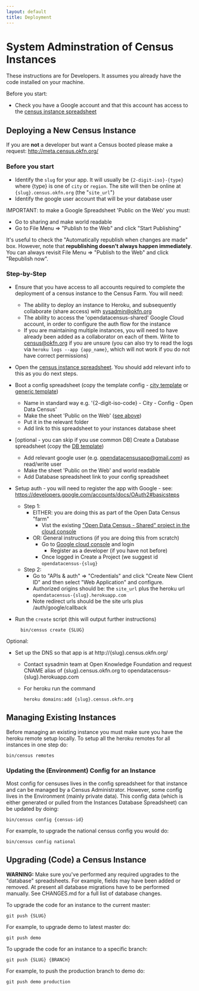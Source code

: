 ```yaml
---
layout: default
title: Deployment
---
```


# System Adminstration of Census Instances

These instructions are for Developers. It assumes you already have the code
installed on your machine.

Before you start:

* Check you have a Google account and that this account has access to the
  [census instance spreadsheet][instance]

## Deploying a New Census Instance

If you are **not** a developer but want a Census booted please make a
request: <http://meta.census.okfn.org/>

[config]: https://docs.google.com/a/okfn.org/spreadsheet/ccc?key=0AqR8dXc6Ji4JdG5FYWF5M0o1cHBvQkZLTUdOYWtlNmc
[db]: https://docs.google.com/a/okfn.org/spreadsheet/ccc?key=0AqR8dXc6Ji4JdFgwSjlabk0wY3NfT2owbktCME5MY2c
[instance]: https://docs.google.com/a/okfn.org/spreadsheet/ccc?key=0AqR8dXc6Ji4JdHZoLXhLMjNVNjVPQzVlaU0tSjNUYlE#gid=0
[city-config]: https://docs.google.com/a/okfn.org/spreadsheet/ccc?key=0AqR8dXc6Ji4JdE16XzdsOFgtWGpGVVJ3YVRIQW1jZkE&usp=drive_web

### Before you start

* Identify the `slug` for your app. It will usually be `{2-digit-iso}-{type}`
  where {type} is one of `city` or `region`. The site will then be online at
  `{slug}.census.okfn.org` (the "`site_url`")
* Identify the google user account that will be your database user

IMPORTANT: to make a Google Spreadsheet 'Public on the Web' you must:

* Go to sharing and make world readable
* Go to File Menu => "Publish to the Web" and click "Start Publishing"

It's useful to check the "Automatically republish when changes are made" box. However, note that **republishing doesn't always happen immediately**. You can always revisit File Menu => "Publish to the Web" and click "Republish now".

### Step-by-Step

* Ensure that you have access to all accounts required to complete the deployment of a census instance to the Census Farm. You will need:
    * The ability to deploy an instance to Heroku, and subsequently collaborate (share access) with sysadmin@okfn.org
    * The ability to access the 'opendatacensus-shared' Google Cloud account, in order to configure the auth flow for the instance
    * If you are maintaining multiple instances, you will need to have already been added as a collaborator on each of them. Write to census@okfn.org if you are unsure (you can also try to read the logs via `heroku logs --app {app_name}`, which will not work if you do not have correct permissions)
* Open the [census instance spreadsheet][instance]. You should add relevant
  info to this as you do next steps.
* Boot a config spreadsheet (copy the template config - [city template][city-config] or [generic template][config])
  * Name in standard way e.g. '{2-digit-iso-code} - City - Config - Open Data Census'
  * Make the sheet 'Public on the Web' ([see above](#before-you-start))
  * Put it in the relevant folder
  * Add link to this spreadsheet to your instances database sheet
* [optional - you can skip if you use common DB] Create a Database spreadsheet (copy the [DB template][db])
  * Add relevant google user (e.g. opendatacensusapp@gmail.com) as read/write user
  * Make the sheet 'Public on the Web' and world readable
  * Add Database spreadsheet link to your config spreadsheet
* Setup auth - you will need to register the app with Google - see:
   <https://developers.google.com/accounts/docs/OAuth2#basicsteps>
  * Step 1:
    * EITHER: you are doing this as part of the Open Data Census "farm"
      * Vist the existing ["Open Data Census - Shared" project in the cloud console](https://console.developers.google.com/project/apps~opendatacensus-shared)
    * OR: General instructions (if you are doing this from scratch)
      * Go to [Google cloud console](https://cloud.google.com/console) and login
        * Register as a developer (if you have not before)
      * Once logged in Create a Project (we suggest id `opendatacensus-{slug}`
  * Step 2:
    * Go to "APIs & auth" => "Credentials" and click "Create New Client ID" and
      then select "Web Application" and configure.
    * Authorized origins should be: the `site_url` plus the heroku url `opendatacensus-{slug}.herokuapp.com`
    * Note redirect urls should be the site urls plus /auth/google/callback
* Run the `create` script (this will output further instructions)
    
        bin/census create {SLUG}

Optional:

* Set up the DNS so that app is at http://{slug}.census.okfn.org/
   * Contact sysadmin team at Open Knowledge Foundation and request CNAME alias
     of {slug}.census.okfn.org to opendatacensus-{slug}.herokuapp.com
   * For heroku run the command

     `heroku domains:add {slug}.census.okfn.org`

## Managing Existing Instances

Before managing an existing instance you must make sure you have the heroku
remote setup locally. To setup all the heroku remotes for all instances in one
step do:

    bin/census remotes

### Updating the (Environment) Config for an Instance

Most config for censuses lives in the config spreadsheet for that instance and
can be managed by a Census Administrator. However, some config lives in the
Environment (mainly private data). This config data (which is either generated
or pulled from the Instances Database Spreadsheet) can be updated by doing:

    bin/census config {census-id}

For example, to upgrade the national census config you would do:

    bin/census config national

## Upgrading (Code) a Census Instance

**WARNING:** Make sure you've performed any required upgrades to the "database"
spreadsheets. For example, fields may have been added or removed. At present
all database migrations have to be performed manually. See CHANGES.md for a
full list of database changes.

To upgrade the code for an instance to the current master:

    git push {SLUG}

For example, to upgrade demo to latest master do:

    git push demo

To upgrade the code for an instance to a specific branch:

    git push {SLUG} {BRANCH}

For example, to push the production branch to demo do:

    git push demo production

